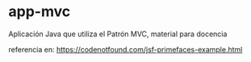 # app-mvc
Aplicación Java que utiliza el Patrón MVC, material para docencia

referencia en: https://codenotfound.com/jsf-primefaces-example.html

